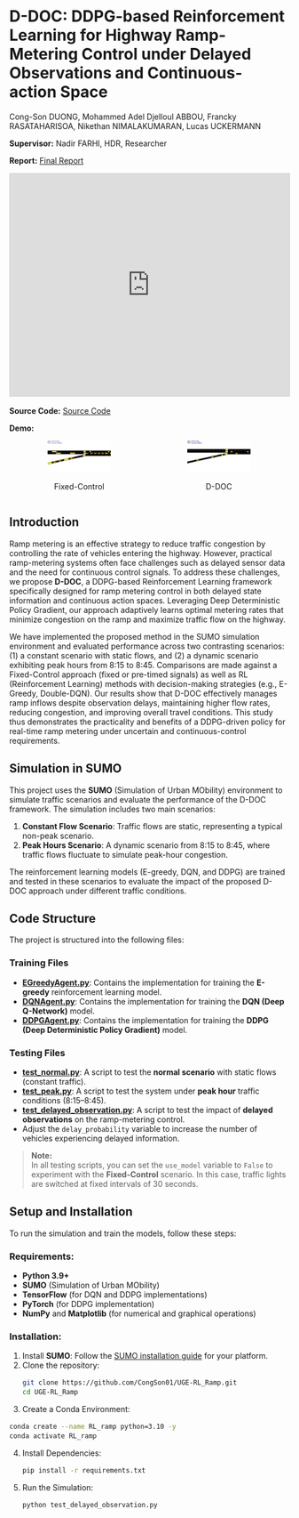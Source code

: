 # D-DOC: DDPG-based Reinforcement Learning for Highway Ramp-Metering Control under Delayed Observations and Continuous-action Space

Cong-Son DUONG, Mohammed Adel Djelloul ABBOU, Francky RASATAHARISOA, Nikethan NIMALAKUMARAN, Lucas UCKERMANN

**Supervisor:** Nadir FARHI, HDR, Researcher

**Report:**  [Final Report](https://heyzine.com/flip-book/f64df9886d.html)
<iframe allowfullscreen="" scrolling="no" class="fp-iframe" style="border: 1px solid lightgray; width: 100%; height: 400px;" src="https://heyzine.com/flip-book/f64df9886d.html"></iframe>

**Source Code:**  [Source Code](https://github.com/CongSon01/RL_Ramp)

**Demo:** 

<div style="display: flex; justify-content: space-between;">
  <div style="text-align: center;">
    <img src="./report/No_control.gif" alt="Demo GIF" width="45%" />
    <p>Fixed-Control</p>
  </div>
  <div style="text-align: center;">
    <img src="./report/D-DOC.gif" alt="Demo GIF" width="45%" />
    <p>D-DOC</p>
  </div>
</div>

## Introduction

Ramp metering is an effective strategy to reduce traffic congestion by controlling the rate
of vehicles entering the highway. However, practical ramp-metering systems often face challenges such as delayed sensor data and the need for continuous control signals. To address these challenges, we propose **D-DOC**, a DDPG-based Reinforcement Learning framework specifically designed for ramp metering control in both delayed state information and continuous action spaces. Leveraging Deep Deterministic Policy Gradient, our approach adaptively learns optimal metering rates that minimize congestion on the ramp and maximize traffic flow on the highway.

We have implemented the proposed method in the SUMO simulation environment and evaluated performance across two contrasting scenarios: (1) a constant scenario with static flows, and (2) a dynamic scenario exhibiting peak hours from 8:15 to 8:45. Comparisons are made against a Fixed-Control approach (fixed or pre-timed signals) as well as RL (Reinforcement Learning) methods with decision-making strategies (e.g., E-Greedy, Double-DQN). Our results show that D-DOC effectively manages ramp inflows despite observation delays, maintaining higher flow rates, reducing congestion, and improving overall travel conditions. This study thus demonstrates the practicality and benefits of a DDPG-driven policy for real-time ramp metering under uncertain and continuous-control requirements.

## Simulation in SUMO

This project uses the **SUMO** (Simulation of Urban MObility) environment to simulate traffic scenarios and evaluate the performance of the D-DOC framework. The simulation includes two main scenarios:

1. **Constant Flow Scenario**: Traffic flows are static, representing a typical non-peak scenario.
2. **Peak Hours Scenario**: A dynamic scenario from 8:15 to 8:45, where traffic flows fluctuate to simulate peak-hour congestion.

The reinforcement learning models (E-greedy, DQN, and DDPG) are trained and tested in these scenarios to evaluate the impact of the proposed D-DOC approach under different traffic conditions.

## Code Structure

The project is structured into the following files:

### Training Files

- [**EGreedyAgent.py**](./EGreedyAgent.py): Contains the implementation for training the **E-greedy** reinforcement learning model.
- [**DQNAgent.py**](./DQNAgent.py): Contains the implementation for training the **DQN (Deep Q-Network)** model.
- [**DDPGAgent.py**](./DDPGAgent.py): Contains the implementation for training the **DDPG (Deep Deterministic Policy Gradient)** model.

### Testing Files

- [**test_normal.py**](./test_normal.py): A script to test the **normal scenario** with static flows (constant traffic).
- [**test_peak.py**](./test_peak.py): A script to test the system under **peak hour** traffic conditions (8:15–8:45).
- [**test_delayed_observation.py**](./test_delayed_observation.py): A script to test the impact of **delayed observations** on the ramp-metering control.
- Adjust the `delay_probability` variable to increase the number of vehicles experiencing delayed information.

> **Note:**  
> In all testing scripts, you can set the `use_model` variable to `False` to experiment with the **Fixed-Control** scenario. In this case, traffic lights are switched at fixed intervals of 30 seconds.

## Setup and Installation

To run the simulation and train the models, follow these steps:

### Requirements:

- **Python 3.9+**
- **SUMO** (Simulation of Urban MObility)
- **TensorFlow** (for DQN and DDPG implementations)
- **PyTorch** (for DDPG implementation)
- **NumPy** and **Matplotlib** (for numerical and graphical operations)

### Installation:

1. Install **SUMO**: Follow the [SUMO installation guide](https://sumo.dlr.de/docs/Installing/index.html) for your platform.
2. Clone the repository:
   ```bash
   git clone https://github.com/CongSon01/UGE-RL_Ramp.git
   cd UGE-RL_Ramp
   ```
3. Create a Conda Environment:
  ```bash
  conda create --name RL_ramp python=3.10 -y
  conda activate RL_ramp
  ```

4. Install Dependencies:

   ```bash
   pip install -r requirements.txt
   ```

5. Run the Simulation:

   ```bash
   python test_delayed_observation.py
   ```
